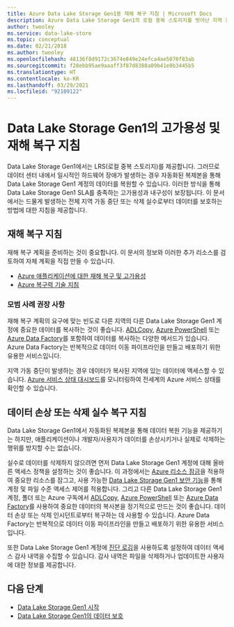 ```yaml
---
title: Azure Data Lake Storage Gen1용 재해 복구 지침 | Microsoft Docs
description: Azure Data Lake Storage Gen1의 로컬 중복 스토리지를 벗어난 지역 전체 가동 중단 또는 실수로 인한 삭제로부터 데이터를 추가로 보호하는 방법에 대해 알아봅니다.
author: twooley
ms.service: data-lake-store
ms.topic: conceptual
ms.date: 02/21/2018
ms.author: twooley
ms.openlocfilehash: 48136f8d9172c3674e849e24efca4ae5070f83ab
ms.sourcegitcommit: f28ebb95ae9aaaff3f87d8388a09b41e0b3445b5
ms.translationtype: HT
ms.contentlocale: ko-KR
ms.lasthandoff: 03/29/2021
ms.locfileid: "92109122"
---
```

# <a name="high-availability-and-disaster-recovery-guidance-for-data-lake-storage-gen1"></a>Data Lake Storage Gen1의 고가용성 및 재해 복구 지침

Data Lake Storage Gen1에서는 LRS(로컬 중복 스토리지)를 제공합니다. 그러므로 데이터 센터 내에서 일시적인 하드웨어 장애가 발생하는 경우 자동화된 복제본을 통해 Data Lake Storage Gen1 계정의 데이터를 복원할 수 있습니다. 이러한 방식을 통해 Data Lake Storage Gen1 SLA를 충족하는 고가용성과 내구성이 보장됩니다. 이 문서에서는 드물게 발생하는 전체 지역 가동 중단 또는 삭제 실수로부터 데이터를 보호하는 방법에 대한 지침을 제공합니다.

## <a name="disaster-recovery-guidance"></a>재해 복구 지침

재해 복구 계획을 준비하는 것이 중요합니다. 이 문서의 정보와 이러한 추가 리소스를 검토하여 자체 계획을 직접 만들 수 있습니다.

* [Azure 애플리케이션에 대한 재해 복구 및 고가용성](/azure/architecture/framework/resiliency/backup-and-recovery)
* [Azure 복구력 기술 지침](/azure/architecture/framework/resiliency/overview)

### <a name="best-practice-recommendations"></a>모범 사례 권장 사항

재해 복구 계획의 요구에 맞는 빈도로 다른 지역의 다른 Data Lake Storage Gen1 계정에 중요한 데이터를 복사하는 것이 좋습니다. [ADLCopy](data-lake-store-copy-data-azure-storage-blob.md), [Azure PowerShell](data-lake-store-get-started-powershell.md) 또는 [Azure Data Factory](../data-factory/connector-azure-data-lake-store.md)를 포함하여 데이터를 복사하는 다양한 메서드가 있습니다. Azure Data Factory는 반복적으로 데이터 이동 파이프라인을 만들고 배포하기 위한 유용한 서비스입니다.

지역 가동 중단이 발생하는 경우 데이터가 복사된 지역에 있는 데이터에 액세스할 수 있습니다. [Azure 서비스 상태 대시보드](https://azure.microsoft.com/status/)를 모니터링하여 전세계의 Azure 서비스 상태를 확인할 수 있습니다.

## <a name="data-corruption-or-accidental-deletion-recovery-guidance"></a>데이터 손상 또는 삭제 실수 복구 지침

Data Lake Storage Gen1에서 자동화된 복제본을 통해 데이터 복원 기능을 제공하기는 하지만, 애플리케이션이나 개발자/사용자가 데이터를 손상시키거나 실제로 삭제하는 행위를 방지할 수는 없습니다.

실수로 데이터를 삭제하지 않으려면 먼저 Data Lake Storage Gen1 계정에 대해 올바른 액세스 정책을 설정하는 것이 좋습니다. 이 과정에서는 [Azure 리소스 잠금](../azure-resource-manager/management/lock-resources.md)을 적용하여 중요한 리소스를 잠그고, 사용 가능한 [Data Lake Storage Gen1 보안 기능](data-lake-store-security-overview.md)을 통해 계정 및 파일 수준 액세스 제어를 적용합니다. 그리고 다른 Data Lake Storage Gen1 계정, 폴더 또는 Azure 구독에서 [ADLCopy](data-lake-store-copy-data-azure-storage-blob.md), [Azure PowerShell](data-lake-store-get-started-powershell.md) 또는 [Azure Data Factory](../data-factory/connector-azure-data-lake-store.md)를 사용하여 중요한 데이터의 복사본을 정기적으로 만드는 것이 좋습니다. 데이터 손상 또는 삭제 인시던트로부터 복구하는 데 사용할 수 있습니다. Azure Data Factory는 반복적으로 데이터 이동 파이프라인을 만들고 배포하기 위한 유용한 서비스입니다.

또한 Data Lake Storage Gen1 계정에 [진단 로깅](data-lake-store-diagnostic-logs.md)을 사용하도록 설정하여 데이터 액세스 감사 내역을 수집할 수 있습니다. 감사 내역은 파일을 삭제하거나 업데이트한 사용자에 대한 정보를 제공합니다.

## <a name="next-steps"></a>다음 단계

* [Data Lake Storage Gen1 시작](data-lake-store-get-started-portal.md)
* [Data Lake Storage Gen1의 데이터 보호](data-lake-store-secure-data.md)